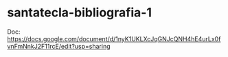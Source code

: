 # santatecla-bibliografia-1

Doc: https://docs.google.com/document/d/1nyK1UKLXcJqGNJcQNH4hE4urLx0fvnFmNnkJ2F11rcE/edit?usp=sharing
